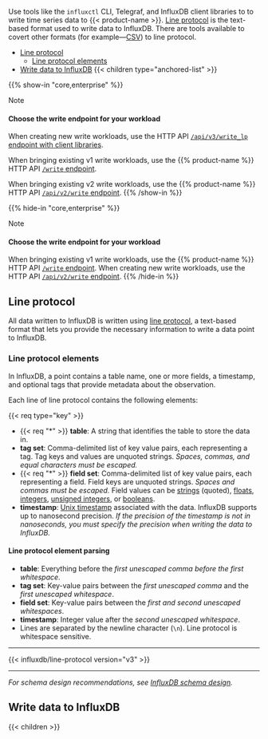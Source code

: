 
Use tools like the `influxctl` CLI, Telegraf, and InfluxDB client libraries to
to write time series data to {{< product-name >}}. [Line protocol](#line-protocol)
is the text-based format used to write data to InfluxDB. There are tools
available to covert other formats (for example—[CSV](/influxdb3/version/write-data/use-telegraf/csv/))
to line protocol.

- [Line protocol](#line-protocol)
  - [Line protocol elements](#line-protocol-elements)
- [Write data to InfluxDB](#write-data-to-influxdb)
  {{< children type="anchored-list" >}}

{{% show-in "core,enterprise" %}}
> [!Note]
> 
> #### Choose the write endpoint for your workload
> 
> When creating new write workloads, use the HTTP API
> [`/api/v3/write_lp` endpoint with client libraries](/influxdb3/version/write-data/api-client-libraries/).
>
> When bringing existing v1 write workloads, use the {{% product-name %}}
> HTTP API [`/write` endpoint](/influxdb3/core/api/v3/#operation/PostV1Write).
>
> When bringing existing v2 write workloads, use the {{% product-name %}}
> HTTP API [`/api/v2/write` endpoint]([/influxdb3/version/api/v3/#operation/PostV1Write](/influxdb3/version/api/v3/#operation/PostV2Write)).
{{% /show-in %}}

{{% hide-in "core,enterprise" %}}
> [!Note]
> 
> #### Choose the write endpoint for your workload
> 
> When bringing existing v1 write workloads, use the {{% product-name %}}
> HTTP API [`/write` endpoint](/influxdb3/version/guides/api-compatibility/v1/).
> When creating new write workloads, use the HTTP API
> [`/api/v2/write` endpoint](/influxdb3/version/guides/api-compatibility/v2/).
{{% /hide-in %}}

## Line protocol

All data written to InfluxDB is written using
[line protocol](/influxdb3/version/reference/line-protocol/), a text-based format
that lets you provide the necessary information to write a data point to InfluxDB.

### Line protocol elements

In InfluxDB, a point contains a table name, one or more fields, a timestamp,
and optional tags that provide metadata about the observation.

Each line of line protocol contains the following elements:

{{< req type="key" >}}

- {{< req "\*" >}} **table**: A string that identifies the
  table to store the data in.
- **tag set**: Comma-delimited list of key value pairs, each representing a tag.
  Tag keys and values are unquoted strings. _Spaces, commas, and equal characters
  must be escaped._
- {{< req "\*" >}} **field set**: Comma-delimited list of key value pairs, each
  representing a field.
  Field keys are unquoted strings. _Spaces and commas must be escaped._
  Field values can be [strings](/influxdb3/version/reference/line-protocol/#string)
  (quoted),
  [floats](/influxdb3/version/reference/line-protocol/#float),
  [integers](/influxdb3/version/reference/line-protocol/#integer),
  [unsigned integers](/influxdb3/version/reference/line-protocol/#uinteger),
  or [booleans](/influxdb3/version/reference/line-protocol/#boolean).
- **timestamp**: [Unix timestamp](/influxdb3/version/reference/line-protocol/#unix-timestamp)
  associated with the data. InfluxDB supports up to nanosecond precision.
  _If the precision of the timestamp is not in nanoseconds, you must specify the
  precision when writing the data to InfluxDB._

#### Line protocol element parsing

- **table**: Everything before the _first unescaped comma before the first
  whitespace_.
- **tag set**: Key-value pairs between the _first unescaped comma_ and the _first
  unescaped whitespace_.
- **field set**: Key-value pairs between the _first and second unescaped whitespaces_.
- **timestamp**: Integer value after the _second unescaped whitespace_.
- Lines are separated by the newline character (`\n`).
  Line protocol is whitespace sensitive.

---

{{< influxdb/line-protocol version="v3" >}}

---

_For schema design recommendations, see
[InfluxDB schema design](/influxdb3/version/write-data/best-practices/schema-design/)._

## Write data to InfluxDB

{{< children >}}
 
